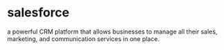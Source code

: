 # salesforce
 a powerful CRM platform that allows businesses to manage all their sales, marketing, and communication services in one place. 
